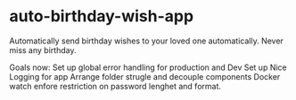 # auto-birthday-wish-app
Automatically send birthday wishes to your loved one automatically. Never miss any birthday.


Goals now:
Set up global error handling for production and Dev
Set up Nice Logging for app
Arrange folder strugle and decouple components
Docker watch
enfore restriction on password lenghet and format.
